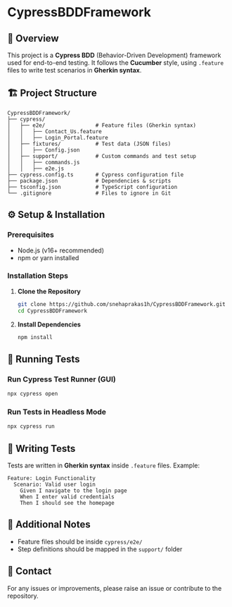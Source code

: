 # CypressBDDFramework

## 📌 Overview
This project is a **Cypress BDD** (Behavior-Driven Development) framework used for end-to-end testing. It follows the **Cucumber** style, using `.feature` files to write test scenarios in **Gherkin syntax**.

## 🏗️ Project Structure
```
CypressBDDFramework/
├── cypress/
│   ├── e2e/                # Feature files (Gherkin syntax)
│   │   ├── Contact_Us.feature
│   │   ├── Login_Portal.feature
│   ├── fixtures/           # Test data (JSON files)
│   │   ├── Config.json
│   ├── support/            # Custom commands and test setup
│   │   ├── commands.js
│   │   ├── e2e.js
├── cypress.config.ts       # Cypress configuration file
├── package.json            # Dependencies & scripts
├── tsconfig.json           # TypeScript configuration
└── .gitignore              # Files to ignore in Git
```

## ⚙️ Setup & Installation

### Prerequisites
- Node.js (v16+ recommended)
- npm or yarn installed

### Installation Steps
1. **Clone the Repository**
   ```sh
   git clone https://github.com/snehaprakas1h/CypressBDDFramework.git
   cd CypressBDDFramework
   ```
2. **Install Dependencies**
   ```sh
   npm install
   ```

## 🚀 Running Tests

### Run Cypress Test Runner (GUI)
```sh
npx cypress open
```

### Run Tests in Headless Mode
```sh
npx cypress run
```

## 📝 Writing Tests
Tests are written in **Gherkin syntax** inside `.feature` files. Example:
```gherkin
Feature: Login Functionality
  Scenario: Valid user login
    Given I navigate to the login page
    When I enter valid credentials
    Then I should see the homepage
```

## 📌 Additional Notes
- Feature files should be inside `cypress/e2e/`
- Step definitions should be mapped in the `support/` folder

## 📧 Contact
For any issues or improvements, please raise an issue or contribute to the repository.
